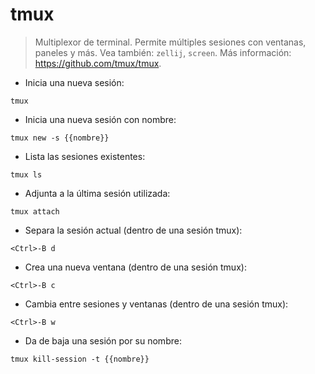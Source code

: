 # tmux

> Multiplexor de terminal.
> Permite múltiples sesiones con ventanas, paneles y más.
> Vea también: `zellij`, `screen`.
> Más información: <https://github.com/tmux/tmux>.

- Inicia una nueva sesión:

`tmux`

- Inicia una nueva sesión con nombre:

`tmux new -s {{nombre}}`

- Lista las sesiones existentes:

`tmux ls`

- Adjunta a la última sesión utilizada:

`tmux attach`

- Separa la sesión actual (dentro de una sesión tmux):

`<Ctrl>-B d`

- Crea una nueva ventana (dentro de una sesión tmux):

`<Ctrl>-B c`

- Cambia entre sesiones y ventanas (dentro de una sesión tmux):

`<Ctrl>-B w`

- Da de baja una sesión por su nombre:

`tmux kill-session -t {{nombre}}`
